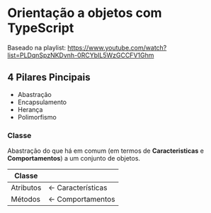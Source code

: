 # Orientação a objetos com TypeScript

Baseado na playlist:
https://www.youtube.com/watch?list=PLDqnSpzNKDvnh-0RCYbIL5WzGCCFV1Ghm

## 4 Pilares Pincipais

- Abastração
- Encapsulamento
- Herança
- Polimorfismo

### Classe

Abastração do que há em comum (em termos de **Caracteristicas** e **Comportamentos**) a um conjunto de objetos.

Classe    | &nbsp;
--------- | ------
Atributos | <- Características
Métodos   | <- Comportamentos